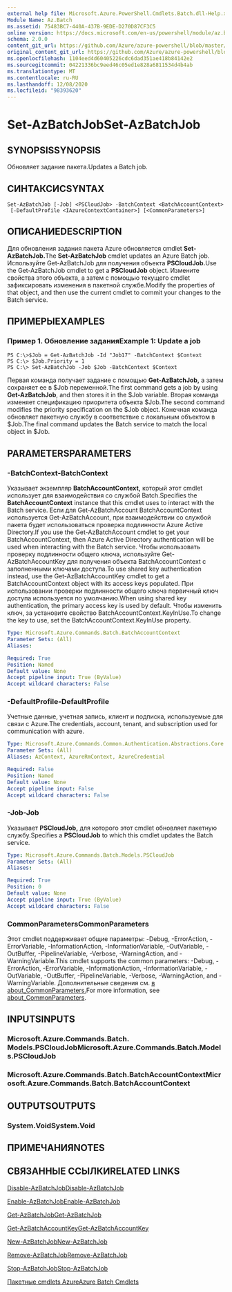 ```yaml
---
external help file: Microsoft.Azure.PowerShell.Cmdlets.Batch.dll-Help.xml
Module Name: Az.Batch
ms.assetid: 75483BC7-440A-437B-9EDE-D270D87CF3C5
online version: https://docs.microsoft.com/en-us/powershell/module/az.batch/set-azbatchjob
schema: 2.0.0
content_git_url: https://github.com/Azure/azure-powershell/blob/master/src/Batch/Batch/help/Set-AzBatchJob.md
original_content_git_url: https://github.com/Azure/azure-powershell/blob/master/src/Batch/Batch/help/Set-AzBatchJob.md
ms.openlocfilehash: 1104eed4d60405226cdc6dad351ae418b84142e2
ms.sourcegitcommit: 04221336bc9eed46c05ed1e828a6811534d4b4ab
ms.translationtype: MT
ms.contentlocale: ru-RU
ms.lasthandoff: 12/08/2020
ms.locfileid: "98393620"
---
```

# <span data-ttu-id="a3e95-101">Set-AzBatchJob</span><span class="sxs-lookup"><span data-stu-id="a3e95-101">Set-AzBatchJob</span></span>

## <span data-ttu-id="a3e95-102">SYNOPSIS</span><span class="sxs-lookup"><span data-stu-id="a3e95-102">SYNOPSIS</span></span>
<span data-ttu-id="a3e95-103">Обновляет задание пакета.</span><span class="sxs-lookup"><span data-stu-id="a3e95-103">Updates a Batch job.</span></span>

## <span data-ttu-id="a3e95-104">СИНТАКСИС</span><span class="sxs-lookup"><span data-stu-id="a3e95-104">SYNTAX</span></span>

```
Set-AzBatchJob [-Job] <PSCloudJob> -BatchContext <BatchAccountContext>
 [-DefaultProfile <IAzureContextContainer>] [<CommonParameters>]
```

## <span data-ttu-id="a3e95-105">ОПИСАНИЕ</span><span class="sxs-lookup"><span data-stu-id="a3e95-105">DESCRIPTION</span></span>
<span data-ttu-id="a3e95-106">Для обновления задания пакета Azure обновляется cmdlet **Set-AzBatchJob.**</span><span class="sxs-lookup"><span data-stu-id="a3e95-106">The **Set-AzBatchJob** cmdlet updates an Azure Batch job.</span></span>
<span data-ttu-id="a3e95-107">Используйте Get-AzBatchJob для получения объекта **PSCloudJob.**</span><span class="sxs-lookup"><span data-stu-id="a3e95-107">Use the Get-AzBatchJob cmdlet to get a **PSCloudJob** object.</span></span>
<span data-ttu-id="a3e95-108">Измените свойства этого объекта, а затем с помощью текущего cmdlet зафиксировать изменения в пакетной службе.</span><span class="sxs-lookup"><span data-stu-id="a3e95-108">Modify the properties of that object, and then use the current cmdlet to commit your changes to the Batch service.</span></span>

## <span data-ttu-id="a3e95-109">ПРИМЕРЫ</span><span class="sxs-lookup"><span data-stu-id="a3e95-109">EXAMPLES</span></span>

### <span data-ttu-id="a3e95-110">Пример 1. Обновление задания</span><span class="sxs-lookup"><span data-stu-id="a3e95-110">Example 1: Update a job</span></span>
```
PS C:\>$Job = Get-AzBatchJob -Id "Job17" -BatchContext $Context
PS C:\> $Job.Priority = 1
PS C:\> Set-AzBatchJob -Job $Job -BatchContext $Context
```

<span data-ttu-id="a3e95-111">Первая команда получает задание с помощью **Get-AzBatchJob,** а затем сохраняет ее в $Job переменной.</span><span class="sxs-lookup"><span data-stu-id="a3e95-111">The first command gets a job by using **Get-AzBatchJob**, and then stores it in the $Job variable.</span></span>
<span data-ttu-id="a3e95-112">Вторая команда изменяет спецификацию приоритета объекта $Job.</span><span class="sxs-lookup"><span data-stu-id="a3e95-112">The second command modifies the priority specification on the $Job object.</span></span>
<span data-ttu-id="a3e95-113">Конечная команда обновляет пакетную службу в соответствие с локальным объектом в $Job.</span><span class="sxs-lookup"><span data-stu-id="a3e95-113">The final command updates the Batch service to match the local object in $Job.</span></span>

## <span data-ttu-id="a3e95-114">PARAMETERS</span><span class="sxs-lookup"><span data-stu-id="a3e95-114">PARAMETERS</span></span>

### <span data-ttu-id="a3e95-115">-BatchContext</span><span class="sxs-lookup"><span data-stu-id="a3e95-115">-BatchContext</span></span>
<span data-ttu-id="a3e95-116">Указывает экземпляр **BatchAccountContext,** который этот cmdlet использует для взаимодействия со службой Batch.</span><span class="sxs-lookup"><span data-stu-id="a3e95-116">Specifies the **BatchAccountContext** instance that this cmdlet uses to interact with the Batch service.</span></span>
<span data-ttu-id="a3e95-117">Если для Get-AzBatchAccount BatchAccountContext используется Get-AzBatchAccount, при взаимодействии со службой пакета будет использоваться проверка подлинности Azure Active Directory.</span><span class="sxs-lookup"><span data-stu-id="a3e95-117">If you use the Get-AzBatchAccount cmdlet to get your BatchAccountContext, then Azure Active Directory authentication will be used when interacting with the Batch service.</span></span> <span data-ttu-id="a3e95-118">Чтобы использовать проверку подлинности общего ключа, используйте Get-AzBatchAccountKey для получения объекта BatchAccountContext с заполненными ключами доступа.</span><span class="sxs-lookup"><span data-stu-id="a3e95-118">To use shared key authentication instead, use the Get-AzBatchAccountKey cmdlet to get a BatchAccountContext object with its access keys populated.</span></span> <span data-ttu-id="a3e95-119">При использовании проверки подлинности общего ключа первичный ключ доступа используется по умолчанию.</span><span class="sxs-lookup"><span data-stu-id="a3e95-119">When using shared key authentication, the primary access key is used by default.</span></span> <span data-ttu-id="a3e95-120">Чтобы изменить ключ, за установите свойство BatchAccountContext.KeyInUse.</span><span class="sxs-lookup"><span data-stu-id="a3e95-120">To change the key to use, set the BatchAccountContext.KeyInUse property.</span></span>

```yaml
Type: Microsoft.Azure.Commands.Batch.BatchAccountContext
Parameter Sets: (All)
Aliases:

Required: True
Position: Named
Default value: None
Accept pipeline input: True (ByValue)
Accept wildcard characters: False
```

### <span data-ttu-id="a3e95-121">-DefaultProfile</span><span class="sxs-lookup"><span data-stu-id="a3e95-121">-DefaultProfile</span></span>
<span data-ttu-id="a3e95-122">Учетные данные, учетная запись, клиент и подписка, используемые для связи с Azure.</span><span class="sxs-lookup"><span data-stu-id="a3e95-122">The credentials, account, tenant, and subscription used for communication with azure.</span></span>

```yaml
Type: Microsoft.Azure.Commands.Common.Authentication.Abstractions.Core.IAzureContextContainer
Parameter Sets: (All)
Aliases: AzContext, AzureRmContext, AzureCredential

Required: False
Position: Named
Default value: None
Accept pipeline input: False
Accept wildcard characters: False
```

### <span data-ttu-id="a3e95-123">-Job</span><span class="sxs-lookup"><span data-stu-id="a3e95-123">-Job</span></span>
<span data-ttu-id="a3e95-124">Указывает **PSCloudJob,** для которого этот cmdlet обновляет пакетную службу.</span><span class="sxs-lookup"><span data-stu-id="a3e95-124">Specifies a **PSCloudJob** to which this cmdlet updates the Batch service.</span></span>

```yaml
Type: Microsoft.Azure.Commands.Batch.Models.PSCloudJob
Parameter Sets: (All)
Aliases:

Required: True
Position: 0
Default value: None
Accept pipeline input: True (ByValue)
Accept wildcard characters: False
```

### <span data-ttu-id="a3e95-125">CommonParameters</span><span class="sxs-lookup"><span data-stu-id="a3e95-125">CommonParameters</span></span>
<span data-ttu-id="a3e95-126">Этот cmdlet поддерживает общие параметры: -Debug, -ErrorAction, -ErrorVariable, -InformationAction, -InformationVariable, -OutVariable, -OutBuffer, -PipelineVariable, -Verbose, -WarningAction, and -WarningVariable.</span><span class="sxs-lookup"><span data-stu-id="a3e95-126">This cmdlet supports the common parameters: -Debug, -ErrorAction, -ErrorVariable, -InformationAction, -InformationVariable, -OutVariable, -OutBuffer, -PipelineVariable, -Verbose, -WarningAction, and -WarningVariable.</span></span> <span data-ttu-id="a3e95-127">Дополнительные сведения см. [в about_CommonParameters.](http://go.microsoft.com/fwlink/?LinkID=113216)</span><span class="sxs-lookup"><span data-stu-id="a3e95-127">For more information, see [about_CommonParameters](http://go.microsoft.com/fwlink/?LinkID=113216).</span></span>

## <span data-ttu-id="a3e95-128">INPUTS</span><span class="sxs-lookup"><span data-stu-id="a3e95-128">INPUTS</span></span>

### <span data-ttu-id="a3e95-129">Microsoft.Azure.Commands.Batch. Models.PSCloudJob</span><span class="sxs-lookup"><span data-stu-id="a3e95-129">Microsoft.Azure.Commands.Batch.Models.PSCloudJob</span></span>

### <span data-ttu-id="a3e95-130">Microsoft.Azure.Commands.Batch.BatchAccountContext</span><span class="sxs-lookup"><span data-stu-id="a3e95-130">Microsoft.Azure.Commands.Batch.BatchAccountContext</span></span>

## <span data-ttu-id="a3e95-131">OUTPUTS</span><span class="sxs-lookup"><span data-stu-id="a3e95-131">OUTPUTS</span></span>

### <span data-ttu-id="a3e95-132">System.Void</span><span class="sxs-lookup"><span data-stu-id="a3e95-132">System.Void</span></span>

## <span data-ttu-id="a3e95-133">ПРИМЕЧАНИЯ</span><span class="sxs-lookup"><span data-stu-id="a3e95-133">NOTES</span></span>

## <span data-ttu-id="a3e95-134">СВЯЗАННЫЕ ССЫЛКИ</span><span class="sxs-lookup"><span data-stu-id="a3e95-134">RELATED LINKS</span></span>

[<span data-ttu-id="a3e95-135">Disable-AzBatchJob</span><span class="sxs-lookup"><span data-stu-id="a3e95-135">Disable-AzBatchJob</span></span>](./Disable-AzBatchJob.md)

[<span data-ttu-id="a3e95-136">Enable-AzBatchJob</span><span class="sxs-lookup"><span data-stu-id="a3e95-136">Enable-AzBatchJob</span></span>](./Enable-AzBatchJob.md)

[<span data-ttu-id="a3e95-137">Get-AzBatchJob</span><span class="sxs-lookup"><span data-stu-id="a3e95-137">Get-AzBatchJob</span></span>](./Get-AzBatchJob.md)

[<span data-ttu-id="a3e95-138">Get-AzBatchAccountKey</span><span class="sxs-lookup"><span data-stu-id="a3e95-138">Get-AzBatchAccountKey</span></span>](./Get-AzBatchAccountKey.md)

[<span data-ttu-id="a3e95-139">New-AzBatchJob</span><span class="sxs-lookup"><span data-stu-id="a3e95-139">New-AzBatchJob</span></span>](./New-AzBatchJob.md)

[<span data-ttu-id="a3e95-140">Remove-AzBatchJob</span><span class="sxs-lookup"><span data-stu-id="a3e95-140">Remove-AzBatchJob</span></span>](./Remove-AzBatchJob.md)

[<span data-ttu-id="a3e95-141">Stop-AzBatchJob</span><span class="sxs-lookup"><span data-stu-id="a3e95-141">Stop-AzBatchJob</span></span>](./Stop-AzBatchJob.md)

[<span data-ttu-id="a3e95-142">Пакетные cmdlets Azure</span><span class="sxs-lookup"><span data-stu-id="a3e95-142">Azure Batch Cmdlets</span></span>](/powershell/module/Az.Batch/)
